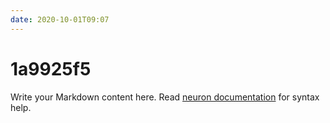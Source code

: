 ```yaml
---
date: 2020-10-01T09:07
---
```


# 1a9925f5

Write your Markdown content here. Read [neuron documentation](https://neuron.zettel.page/2011404.html) for syntax help.

